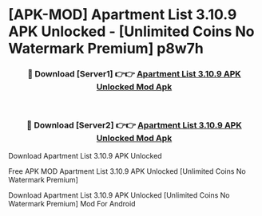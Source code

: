 # [APK-MOD] Apartment List 3.10.9 APK Unlocked - [Unlimited Coins No Watermark Premium] p8w7h



<div align="center">
<h3>🔴 Download [Server1] 👉👉 <a href="https://momento.my/?title=Apartment_List_3.10.9_APK_Unlocked">Apartment List 3.10.9 APK Unlocked Mod Apk</a></h3><br>

<h3>🔴 Download [Server2] 👉👉 <a href="https://momento.my/?title=Apartment_List_3.10.9_APK_Unlocked">Apartment List 3.10.9 APK Unlocked Mod Apk</a></h3>
</div>



Download Apartment List 3.10.9 APK Unlocked 

Free APK MOD Apartment List 3.10.9 APK Unlocked [Unlimited Coins No Watermark Premium]

Download Apartment List 3.10.9 APK Unlocked [Unlimited Coins No Watermark Premium] Mod For Android

